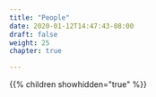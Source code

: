 ```yaml
---
title: "People"
date: 2020-01-12T14:47:43-08:00
draft: false
weight: 25
chapter: true

---
```


{{% children showhidden="true" %}}